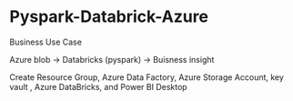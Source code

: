 # Pyspark-Databrick-Azure

Business Use Case

Azure blob -> Databricks (pyspark)  -> Buisness insight

Create Resource Group,  Azure Data Factory, Azure Storage Account, key vault  , Azure DataBricks, and Power BI Desktop
